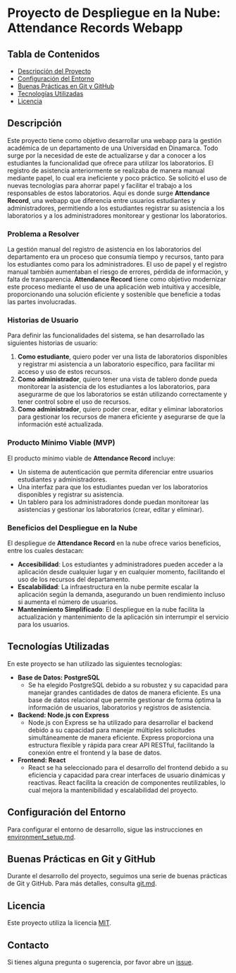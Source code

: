 # Proyecto de Despliegue en la Nube: Attendance Records Webapp

## Tabla de Contenidos
- [Descripción del Proyecto](#descripción)
- [Configuración del Entorno](#configuración-del-entorno)
- [Buenas Prácticas en Git y GitHub](#buenas-prácticas-en-git-y-github)
- [Tecnologías Utilizadas](#tecnologías-utilizadas)
- [Licencia](#licencia)

## Descripción
Este proyecto tiene como objetivo desarrollar una webapp para la gestión académica de un departamento de una Universidad en Dinamarca. Todo surge por la necesidad de este de actualizarse y dar a conocer a los estudiantes la funcionalidad que ofrece para utilizar los laboratorios. El registro de asistencia anteriormente se realizaba de manera manual mediante papel, lo cual era ineficiente y poco práctico. Se solicitó el uso de nuevas tecnologías para ahorrar papel y facilitar el trabajo a los responsables de estos laboratorios. Aquí es donde surge **Attendance Record**, una webapp que diferencia entre usuarios estudiantes y administradores, permitiendo a los estudiantes registrar su asistencia a los laboratorios y a los administradores monitorear y gestionar los laboratorios.

### Problema a Resolver
La gestión manual del registro de asistencia en los laboratorios del departamento era un proceso que consumía tiempo y recursos, tanto para los estudiantes como para los administradores. El uso de papel y el registro manual también aumentaban el riesgo de errores, pérdida de información, y falta de transparencia. **Attendance Record** tiene como objetivo modernizar este proceso mediante el uso de una aplicación web intuitiva y accesible, proporcionando una solución eficiente y sostenible que beneficie a todas las partes involucradas.

### Historias de Usuario
Para definir las funcionalidades del sistema, se han desarrollado las siguientes historias de usuario:

1. **Como estudiante**, quiero poder ver una lista de laboratorios disponibles y registrar mi asistencia a un laboratorio específico, para facilitar mi acceso y uso de estos recursos.
2. **Como administrador**, quiero tener una vista de tablero donde pueda monitorear la asistencia de los estudiantes a los laboratorios, para asegurarme de que los laboratorios se están utilizando correctamente y tener control sobre el uso de recursos.
3. **Como administrador**, quiero poder crear, editar y eliminar laboratorios para gestionar los recursos de manera eficiente y asegurarse de que la información esté actualizada.

### Producto Mínimo Viable (MVP)
El producto mínimo viable de **Attendance Record** incluye:

- Un sistema de autenticación que permita diferenciar entre usuarios estudiantes y administradores.
- Una interfaz para que los estudiantes puedan ver los laboratorios disponibles y registrar su asistencia.
- Un tablero para los administradores donde puedan monitorear las asistencias y gestionar los laboratorios (crear, editar y eliminar).

### Beneficios del Despliegue en la Nube
El despliegue de **Attendance Record** en la nube ofrece varios beneficios, entre los cuales destacan:

- **Accesibilidad**: Los estudiantes y administradores pueden acceder a la aplicación desde cualquier lugar y en cualquier momento, facilitando el uso de los recursos del departamento.
- **Escalabilidad**: La infraestructura en la nube permite escalar la aplicación según la demanda, asegurando un buen rendimiento incluso si aumenta el número de usuarios.
- **Mantenimiento Simplificado**: El despliegue en la nube facilita la actualización y mantenimiento de la aplicación sin interrumpir el servicio para los usuarios.

## Tecnologías Utilizadas
En este proyecto se han utilizado las siguientes tecnologías:

- **Base de Datos: PostgreSQL**
  - Se ha elegido PostgreSQL debido a su robustez y su capacidad para manejar grandes cantidades de datos de manera eficiente. Es una base de datos relacional que permite gestionar de forma óptima la información de usuarios, laboratorios y registros de asistencia.
- **Backend: Node.js con Express**
  - Node.js con Express se ha utilizado para desarrollar el backend debido a su capacidad para manejar múltiples solicitudes simultáneamente de manera eficiente. Express proporciona una estructura flexible y rápida para crear API RESTful, facilitando la conexión entre el frontend y la base de datos.
- **Frontend: React**
  - React se ha seleccionado para el desarrollo del frontend debido a su eficiencia y capacidad para crear interfaces de usuario dinámicas y reactivas. React facilita la creación de componentes reutilizables, lo cual mejora la mantenibilidad y escalabilidad del proyecto.

## Configuración del Entorno
Para configurar el entorno de desarrollo, sigue las instrucciones en [environment_setup.md](./docs/environment_setup.md).

## Buenas Prácticas en Git y GitHub
Durante el desarrollo del proyecto, seguimos una serie de buenas prácticas de Git y GitHub. Para más detalles, consulta [git.md](./docs/git.md).

## Licencia
Este proyecto utiliza la licencia [MIT](./LICENSE).

## Contacto
Si tienes alguna pregunta o sugerencia, por favor abre un [issue](https://github.com/alvargas02Uni/AttendaceRecords/issues).